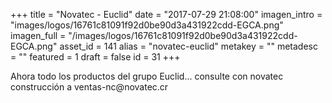 +++
title = "Novatec - Euclid"
date = "2017-07-29 21:08:00"
imagen_intro = "images/logos/16761c81091f92d0be90d3a431922cdd-EGCA.png"
imagen_full = "/images/logos/16761c81091f92d0be90d3a431922cdd-EGCA.png"
asset_id = 141
alias = "novatec-euclid"
metakey = ""
metadesc = ""
featured = 1
draft = false
id = 31
+++
<p>Ahora todo los productos del grupo Euclid... consulte con novatec construcción a ventas-nc@novatec.cr</p>
<!--more-->
